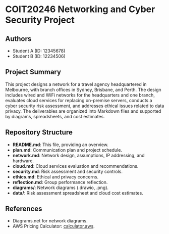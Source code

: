 # COIT20246 Networking and Cyber Security Project

## Authors
- Student A (ID: 12345678)
- Student B (ID: 12234506)

## Project Summary
This project designs a network for a travel agency headquartered in Melbourne, with branch offices in Sydney, Brisbane, and Perth. The design includes wired and WiFi networks for the headquarters and one branch, evaluates cloud services for replacing on-premise servers, conducts a cyber security risk assessment, and addresses ethical issues related to data privacy. The deliverables are organized into Markdown files and supported by diagrams, spreadsheets, and cost estimates.

## Repository Structure
- **README.md**: This file, providing an overview.
- **plan.md**: Communication plan and project schedule.
- **network.md**: Network design, assumptions, IP addressing, and hardware.
- **cloud.md**: Cloud services evaluation and recommendations.
- **security.md**: Risk assessment and security controls.
- **ethics.md**: Ethical and privacy concerns.
- **reflection.md**: Group performance reflection.
- **diagrams/**: Network diagrams (.drawio, .png).
- **data/**: Risk assessment spreadsheet and cloud cost estimates.

## References
- Diagrams.net for network diagrams.
- AWS Pricing Calculator: [calculator.aws](https://calculator.aws).
